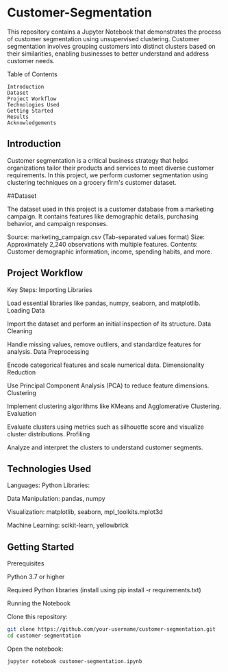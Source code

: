 # Customer-Segmentation

This repository contains a Jupyter Notebook that demonstrates the process of customer segmentation using unsupervised clustering. Customer segmentation involves grouping customers into distinct clusters based on their similarities, enabling businesses to better understand and address customer needs.

Table of Contents
```Table of Contents
Introduction
Dataset
Project Workflow
Technologies Used
Getting Started
Results
Acknowledgements
```

## Introduction

Customer segmentation is a critical business strategy that helps organizations tailor their products and services to meet diverse customer requirements. In this project, we perform customer segmentation using clustering techniques on a grocery firm's customer dataset.

##Dataset

The dataset used in this project is a customer database from a marketing campaign. It contains features like demographic details, purchasing behavior, and campaign responses.

Source: marketing_campaign.csv (Tab-separated values format)
Size: Approximately 2,240 observations with multiple features.
Contents: Customer demographic information, income, spending habits, and more.

## Project Workflow

Key Steps:
Importing Libraries

Load essential libraries like pandas, numpy, seaborn, and matplotlib.
Loading Data

Import the dataset and perform an initial inspection of its structure.
Data Cleaning

Handle missing values, remove outliers, and standardize features for analysis.
Data Preprocessing

Encode categorical features and scale numerical data.
Dimensionality Reduction

Use Principal Component Analysis (PCA) to reduce feature dimensions.
Clustering

Implement clustering algorithms like KMeans and Agglomerative Clustering.
Evaluation

Evaluate clusters using metrics such as silhouette score and visualize cluster distributions.
Profiling

Analyze and interpret the clusters to understand customer segments.

## Technologies Used

Languages: Python
Libraries:

Data Manipulation: pandas, numpy

Visualization: matplotlib, seaborn, mpl_toolkits.mplot3d

Machine Learning: scikit-learn, yellowbrick

## Getting Started

Prerequisites

Python 3.7 or higher

Required Python libraries (install using pip install -r requirements.txt)

Running the Notebook

Clone this repository:
```bash
git clone https://github.com/your-username/customer-segmentation.git
cd customer-segmentation
```

Open the notebook:
```bash
jupyter notebook customer-segmentation.ipynb
```
